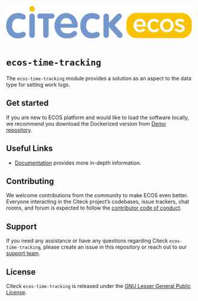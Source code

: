 ![Citeck ECOS Logo](https://raw.githubusercontent.com/Citeck/ecos-ui/develop/public/img/logo/ecos-logo.png)

# `ecos-time-tracking`

The `ecos-time-tracking` module provides a solution as an aspect to the data type for setting work logs.

## Get started

If you are new to ECOS platform and would like to load the software locally, we recommend you download the Dockerized version from [Demo repository](https://github.com/Citeck/ecos-community-demo).

## Useful Links

- [Documentation](https://citeck-ecos.readthedocs.io/ru/latest/index.html) provides more in-depth information.

## Contributing

We welcome contributions from the community to make ECOS even better. Everyone interacting in the Citeck project’s codebases, issue trackers, chat rooms, and forum is expected to follow the [contributor code of conduct](https://github.com/rubygems/rubygems/blob/master/CODE_OF_CONDUCT.md).

## Support

If you need any assistance or have any questions regarding Citeck `ecos-time-tracking`, please create an issue in this repository or reach out to our [support team](mailto:support@citeck.ru).

## License

Citeck `ecos-time-tracking` is released under the [GNU Lesser General Public License](LICENSE).

